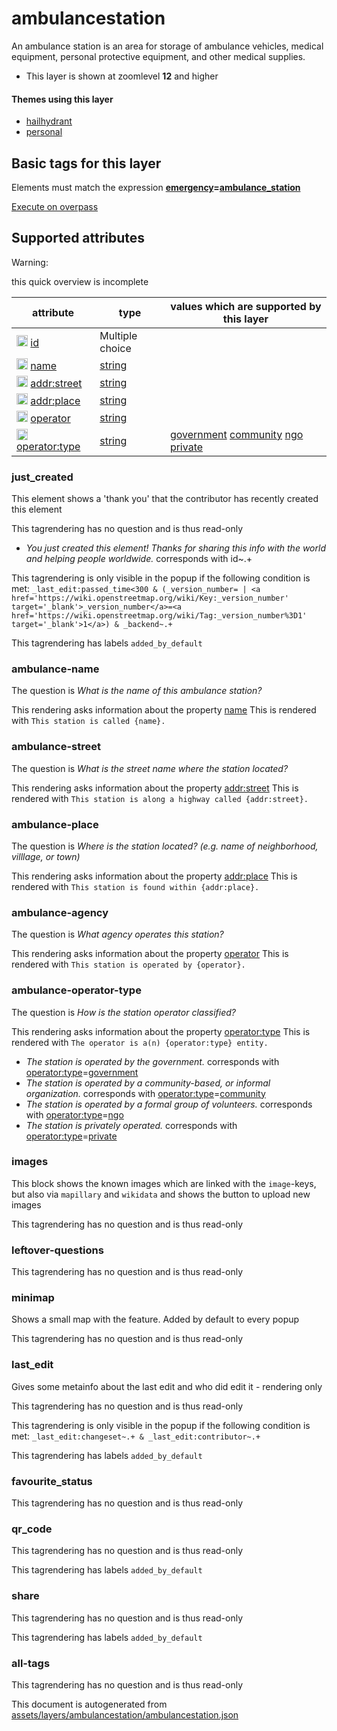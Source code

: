 [//]: # (WARNING: this file is automatically generated. Please find the sources at the bottom and edit those sources)

 ambulancestation 
==================





An ambulance station is an area for storage of ambulance vehicles, medical equipment, personal protective equipment, and other medical supplies.






  - This layer is shown at zoomlevel **12** and higher




#### Themes using this layer 





  - [hailhydrant](https://mapcomplete.org/hailhydrant)
  - [personal](https://mapcomplete.org/personal)




 Basic tags for this layer 
---------------------------



Elements must match the expression **<a href='https://wiki.openstreetmap.org/wiki/Key:emergency' target='_blank'>emergency</a>=<a href='https://wiki.openstreetmap.org/wiki/Tag:emergency%3Dambulance_station' target='_blank'>ambulance_station</a>**

[Execute on overpass](http://overpass-turbo.eu/?Q=%5Bout%3Ajson%5D%5Btimeout%3A90%5D%3B%28%20%20%20%20nwr%5B%22emergency%22%3D%22ambulance_station%22%5D%28%7B%7Bbbox%7D%7D%29%3B%0A%29%3Bout%20body%3B%3E%3Bout%20skel%20qt%3B)



 Supported attributes 
----------------------



Warning: 

this quick overview is incomplete



attribute | type | values which are supported by this layer
----------- | ------ | ------------------------------------------
[<img src='https://mapcomplete.org/assets/svg/statistics.svg' height='18px'>](https://taginfo.openstreetmap.org/keys/id#values) [id](https://wiki.openstreetmap.org/wiki/Key:id) | Multiple choice | 
[<img src='https://mapcomplete.org/assets/svg/statistics.svg' height='18px'>](https://taginfo.openstreetmap.org/keys/name#values) [name](https://wiki.openstreetmap.org/wiki/Key:name) | [string](../SpecialInputElements.md#string) | 
[<img src='https://mapcomplete.org/assets/svg/statistics.svg' height='18px'>](https://taginfo.openstreetmap.org/keys/addr:street#values) [addr:street](https://wiki.openstreetmap.org/wiki/Key:addr:street) | [string](../SpecialInputElements.md#string) | 
[<img src='https://mapcomplete.org/assets/svg/statistics.svg' height='18px'>](https://taginfo.openstreetmap.org/keys/addr:place#values) [addr:place](https://wiki.openstreetmap.org/wiki/Key:addr:place) | [string](../SpecialInputElements.md#string) | 
[<img src='https://mapcomplete.org/assets/svg/statistics.svg' height='18px'>](https://taginfo.openstreetmap.org/keys/operator#values) [operator](https://wiki.openstreetmap.org/wiki/Key:operator) | [string](../SpecialInputElements.md#string) | 
[<img src='https://mapcomplete.org/assets/svg/statistics.svg' height='18px'>](https://taginfo.openstreetmap.org/keys/operator:type#values) [operator:type](https://wiki.openstreetmap.org/wiki/Key:operator:type) | [string](../SpecialInputElements.md#string) | [government](https://wiki.openstreetmap.org/wiki/Tag:operator:type%3Dgovernment) [community](https://wiki.openstreetmap.org/wiki/Tag:operator:type%3Dcommunity) [ngo](https://wiki.openstreetmap.org/wiki/Tag:operator:type%3Dngo) [private](https://wiki.openstreetmap.org/wiki/Tag:operator:type%3Dprivate)




### just_created 



This element shows a 'thank you' that the contributor has recently created this element

This tagrendering has no question and is thus read-only





  - *You just created this element! Thanks for sharing this info with the world and helping people worldwide.*  corresponds with  id~.+


This tagrendering is only visible in the popup if the following condition is met: `_last_edit:passed_time<300 & (_version_number= | <a href='https://wiki.openstreetmap.org/wiki/Key:_version_number' target='_blank'>_version_number</a>=<a href='https://wiki.openstreetmap.org/wiki/Tag:_version_number%3D1' target='_blank'>1</a>) & _backend~.+`

This tagrendering has labels  `added_by_default`



### ambulance-name 



The question is  *What is the name of this ambulance station?*

This rendering asks information about the property  [name](https://wiki.openstreetmap.org/wiki/Key:name) This is rendered with  `This station is called {name}.`



### ambulance-street 



The question is  *What is the street name where the station located?*

This rendering asks information about the property  [addr:street](https://wiki.openstreetmap.org/wiki/Key:addr:street) This is rendered with  `This station is along a highway called {addr:street}.`



### ambulance-place 



The question is  *Where is the station located? (e.g. name of neighborhood, villlage, or town)*

This rendering asks information about the property  [addr:place](https://wiki.openstreetmap.org/wiki/Key:addr:place) This is rendered with  `This station is found within {addr:place}.`



### ambulance-agency 



The question is  *What agency operates this station?*

This rendering asks information about the property  [operator](https://wiki.openstreetmap.org/wiki/Key:operator) This is rendered with  `This station is operated by {operator}.`








### ambulance-operator-type 



The question is  *How is the station operator classified?*

This rendering asks information about the property  [operator:type](https://wiki.openstreetmap.org/wiki/Key:operator:type) This is rendered with  `The operator is a(n) {operator:type} entity.`



  - *The station is operated by the government.*  corresponds with  <a href='https://wiki.openstreetmap.org/wiki/Key:operator:type' target='_blank'>operator:type</a>=<a href='https://wiki.openstreetmap.org/wiki/Tag:operator:type%3Dgovernment' target='_blank'>government</a>
  - *The station is operated by a community-based, or informal organization.*  corresponds with  <a href='https://wiki.openstreetmap.org/wiki/Key:operator:type' target='_blank'>operator:type</a>=<a href='https://wiki.openstreetmap.org/wiki/Tag:operator:type%3Dcommunity' target='_blank'>community</a>
  - *The station is operated by a formal group of volunteers.*  corresponds with  <a href='https://wiki.openstreetmap.org/wiki/Key:operator:type' target='_blank'>operator:type</a>=<a href='https://wiki.openstreetmap.org/wiki/Tag:operator:type%3Dngo' target='_blank'>ngo</a>
  - *The station is privately operated.*  corresponds with  <a href='https://wiki.openstreetmap.org/wiki/Key:operator:type' target='_blank'>operator:type</a>=<a href='https://wiki.openstreetmap.org/wiki/Tag:operator:type%3Dprivate' target='_blank'>private</a>




### images 



This block shows the known images which are linked with the `image`-keys, but also via `mapillary` and `wikidata` and shows the button to upload new images

This tagrendering has no question and is thus read-only





### leftover-questions 



This tagrendering has no question and is thus read-only





### minimap 



Shows a small map with the feature. Added by default to every popup

This tagrendering has no question and is thus read-only





### last_edit 



Gives some metainfo about the last edit and who did edit it - rendering only

This tagrendering has no question and is thus read-only



This tagrendering is only visible in the popup if the following condition is met: `_last_edit:changeset~.+ & _last_edit:contributor~.+`

This tagrendering has labels  `added_by_default`



### favourite_status 



This tagrendering has no question and is thus read-only





### qr_code 



This tagrendering has no question and is thus read-only



This tagrendering has labels  `added_by_default`



### share 



This tagrendering has no question and is thus read-only



This tagrendering has labels  `added_by_default`



### all-tags 



This tagrendering has no question and is thus read-only

 

This document is autogenerated from [assets/layers/ambulancestation/ambulancestation.json](https://github.com/pietervdvn/MapComplete/blob/develop/assets/layers/ambulancestation/ambulancestation.json)
